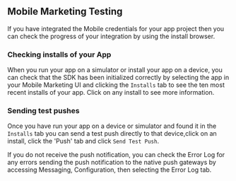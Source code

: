 ## Mobile Marketing Testing

If you have integrated the Mobile credentials for your app project then you can check the progress of your integration by using the install browser.

### Checking installs of your App

When you run your app on a simulator or install your app on a device, you can check that the SDK has been initialized correctly by selecting the app in your Mobile Marketing UI and clicking the `Installs` tab to see the ten most recent installs of your app. Click on any install to see more information.

### Sending test pushes

Once you have run your app on a device or simulator and found it in the `Installs` tab you can send a test push directly to that device,click on an install, click the 'Push' tab and click `Send Test Push`.

If you do not receive the push notification, you can check the Error Log for any errors sending the push notification to the native push gateways by accessing Messaging, Configuration, then selecting the Error Log tab.